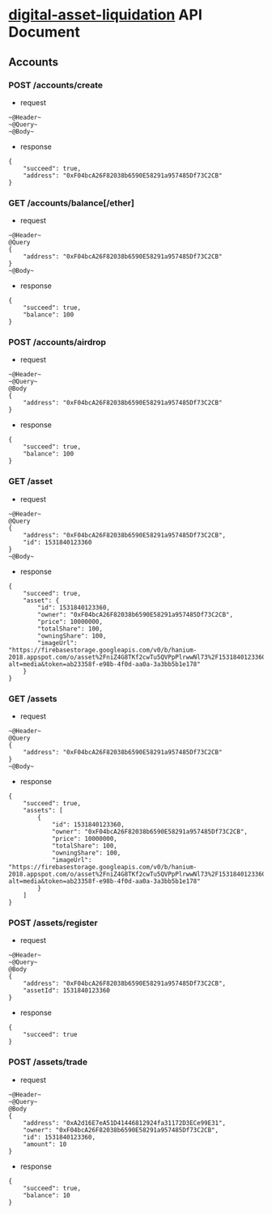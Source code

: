 # [digital-asset-liquidation](https://github.com/rapsealk/digital-asset-liquidation) API Document

## Accounts
### POST /accounts/create
- request
```
~@Header~
~@Query~
~@Body~
```
- response
```
{
    "succeed": true,
    "address": "0xF04bcA26F82038b6590E58291a957485Df73C2CB"
}
```
### GET /accounts/balance[/ether]
- request
```
~@Header~
@Query
{
    "address": "0xF04bcA26F82038b6590E58291a957485Df73C2CB"
}
~@Body~
```
- response
```
{
    "succeed": true,
    "balance": 100
}
```
### POST /accounts/airdrop
- request
```
~@Header~
~@Query~
@Body
{
    "address": "0xF04bcA26F82038b6590E58291a957485Df73C2CB"
}
```
- response
```
{
    "succeed": true,
    "balance": 100
}
```
### GET /asset
- request
```
~@Header~
@Query
{
    "address": "0xF04bcA26F82038b6590E58291a957485Df73C2CB",
    "id": 1531840123360
}
~@Body~
```
- response
```
{
    "succeed": true,
    "asset": {
        "id": 1531840123360,
        "owner": "0xF04bcA26F82038b6590E58291a957485Df73C2CB",
        "price": 10000000,
        "totalShare": 100,
        "owningShare": 100,
        "imageUrl": "https://firebasestorage.googleapis.com/v0/b/hanium-2018.appspot.com/o/asset%2FniZ4G8TKf2cwTu5QVPpPlrwwNl73%2F1531840123360?alt=media&token=ab23358f-e98b-4f0d-aa0a-3a3bb5b1e178"
    }
}
```
### GET /assets
- request
```
~@Header~
@Query
{
    "address": "0xF04bcA26F82038b6590E58291a957485Df73C2CB"
}
~@Body~
```
- response
```
{
    "succeed": true,
    "assets": [
        {
            "id": 1531840123360,
            "owner": "0xF04bcA26F82038b6590E58291a957485Df73C2CB",
            "price": 10000000,
            "totalShare": 100,
            "owningShare": 100,
            "imageUrl": "https://firebasestorage.googleapis.com/v0/b/hanium-2018.appspot.com/o/asset%2FniZ4G8TKf2cwTu5QVPpPlrwwNl73%2F1531840123360?alt=media&token=ab23358f-e98b-4f0d-aa0a-3a3bb5b1e178"
        }
    ]
}
```
### POST /assets/register
- request
```
~@Header~
~@Query~
@Body
{
    "address": "0xF04bcA26F82038b6590E58291a957485Df73C2CB",
    "assetId": 1531840123360
}
```
- response
```
{
    "succeed": true
}
```
### POST /assets/trade
- request
```
~@Header~
~@Query~
@Body
{
    "address": "0xA2d16E7eA51D41446812924fa31172D3ECe99E31",
    "owner": "0xF04bcA26F82038b6590E58291a957485Df73C2CB",
    "id": 1531840123360,
    "amount": 10
}
```
- response
```
{
    "succeed": true,
    "balance": 10
}
```